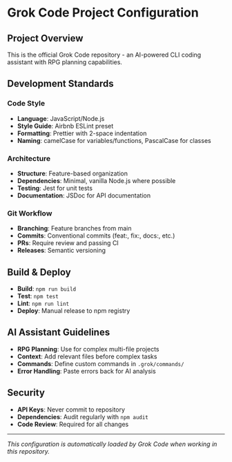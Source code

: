 # Grok Code Project Configuration

## Project Overview
This is the official Grok Code repository - an AI-powered CLI coding assistant with RPG planning capabilities.

## Development Standards

### Code Style
- **Language**: JavaScript/Node.js
- **Style Guide**: Airbnb ESLint preset
- **Formatting**: Prettier with 2-space indentation
- **Naming**: camelCase for variables/functions, PascalCase for classes

### Architecture
- **Structure**: Feature-based organization
- **Dependencies**: Minimal, vanilla Node.js where possible
- **Testing**: Jest for unit tests
- **Documentation**: JSDoc for API documentation

### Git Workflow
- **Branching**: Feature branches from main
- **Commits**: Conventional commits (feat:, fix:, docs:, etc.)
- **PRs**: Require review and passing CI
- **Releases**: Semantic versioning

## Build & Deploy
- **Build**: `npm run build`
- **Test**: `npm test`
- **Lint**: `npm run lint`
- **Deploy**: Manual release to npm registry

## AI Assistant Guidelines
- **RPG Planning**: Use for complex multi-file projects
- **Context**: Add relevant files before complex tasks
- **Commands**: Define custom commands in `.grok/commands/`
- **Error Handling**: Paste errors back for AI analysis

## Security
- **API Keys**: Never commit to repository
- **Dependencies**: Audit regularly with `npm audit`
- **Code Review**: Required for all changes

---

*This configuration is automatically loaded by Grok Code when working in this repository.*
